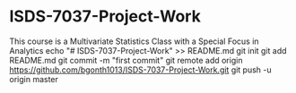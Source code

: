# ISDS-7037-Project-Work
This course is a Multivariate Statistics Class with a Special Focus in Analytics
echo "# ISDS-7037-Project-Work" >> README.md
git init
git add README.md
git commit -m "first commit"
git remote add origin https://github.com/bgonth1013/ISDS-7037-Project-Work.git
git push -u origin master

